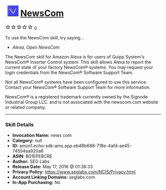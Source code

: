 # &nbsp;<img src="skill_icon" alt="NewsCom icon" width="36"> [NewsCom](http://alexa.amazon.com/#skills/amzn1.echo-sdk-ams.app.eb48b688-718e-4afd-ae45-74554aa920a6)
![0 stars](../../images/ic_star_border_black_18dp_1x.png)![0 stars](../../images/ic_star_border_black_18dp_1x.png)![0 stars](../../images/ic_star_border_black_18dp_1x.png)![0 stars](../../images/ic_star_border_black_18dp_1x.png)![0 stars](../../images/ic_star_border_black_18dp_1x.png) 0

To use the NewsCom skill, try saying...

* *Alexa, Open NewsCom*

The NewsCom skill for Amazon Alexa is for users of Quipp System's NewsCom® Inserter Control system. This skill allows Alexa to report the current state of your factory NewsCom® systems.  You may request your login credentials from the NewsCom® Software Support Team. 

Not all NewsCom® systems have been configured to use this service.  Contact your NewsCom® Software Support Team for more information.

NewsCom® is a registered trademark currently owned by the Signode Industrial Group LLC. and is not associated with the newscom.com website or related company.

***

### Skill Details

* **Invocation Name:** news com
* **Category:** null
* **ID:** amzn1.echo-sdk-ams.app.eb48b688-718e-4afd-ae45-74554aa920a6
* **ASIN:** B01EPE8CRE
* **Author:** SEG Labs
* **Release Date:** May 17, 2016 @ 01:38:33
* **Privacy Policy:** https://www.seglabs.com/NCIS/Privacy.html
* **Account Linking Domains:** seglabs.com
* **In-App Purchasing:** No
